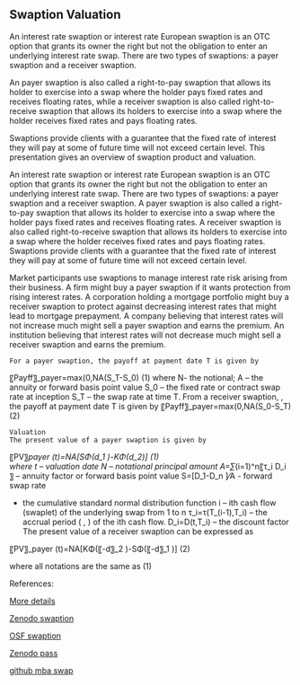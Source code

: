 ## Swaption Valuation
   
An interest rate swaption or interest rate European swaption is an OTC option that grants its owner the right but not the obligation to enter an underlying interest rate swap. There are two types of swaptions: a payer swaption and a receiver swaption.

An payer swaption is also called a right-to-pay swaption that allows its holder to exercise into a swap where the holder pays fixed rates and receives floating rates, while a receiver swaption is also called right-to-receive swaption that allows its holders to exercise into a swap where the holder receives fixed rates and pays floating rates.

Swaptions provide clients with a guarantee that the fixed rate of interest they will pay at some of future time will not exceed certain level. This presentation gives an overview of swaption product and valuation. 

An interest rate swaption or interest rate European swaption is an OTC option that grants its owner the right but not the obligation to enter an underlying interest rate swap. There are two types of swaptions: a payer swaption and a receiver swaption. A payer swaption is also called a right-to-pay swaption that allows its holder to exercise into a swap where the holder pays fixed rates and receives floating rates. A receiver swaption is also called right-to-receive swaption that allows its holders to exercise into a swap where the holder receives fixed rates and pays floating rates. Swaptions provide clients with a guarantee that the fixed rate of interest they will pay at some of future time will not exceed certain level.

Market participants use swaptions to manage interest rate risk arising from their business. A firm might buy a payer swaption if it wants protection from rising interest rates. A corporation holding a mortgage portfolio might buy a receiver swaption to protect against decreasing interest rates that might lead to mortgage prepayment. A company believing that interest rates will not increase much might sell a payer swaption and earns the premium. An institution believing that interest rates will not decrease much might sell a receiver swaption and earns the premium.

	For a payer swaption, the payoff at payment date T is given by
〖Payff〗_payer=max⁡(0,NA(S_T-S_0)		(1)
where 
N- the notional;
A – the annuity or forward basis point value
S_0 – the fixed rate or contract swap rate at inception
S_T – the swap rate at time T.
	From a receiver swaption, , the payoff at payment date T is given by
〖Payff〗_payer=max⁡(0,NA(S_0-S_T)		(2)

	Valuation
	The present value of a payer swaption is given by
 〖PV〗_payer (t)=NA[SΦ(d_1 )-KΦ(d_2)] 			(1)                          
where
	t   –  valuation date
	N  – notational principal amount
A=∑_(i=1)^n〖τ_i D_i 〗 – annuity factor or forward basis point value
S=[D_1-D_n ]⁄A  - forward swap rate
  -  the cumulative standard normal distribution function
	i  –  ith cash flow (swaplet) of the underlying swap from 1 to n
	τ_i=τ(T_(i-1),T_i) – the accrual period ( , ) of the ith cash flow.
	D_i=D(t,T_i)  –  the discount factor
	The present value of a receiver swaption can be expressed as

 〖PV〗_payer (t)=NA[KΦ(〖-d〗_2 )-SΦ(〖-d〗_1 )] 			(2)      
                    
where all notations are the same as (1)



References:

				
[More details](./IrSwaption-37.pdf)
   
[Zenodo swaption](https://zenodo.org/record/5771060/files/Zenodo-IrSwaption.pdf)
   
[OSF swaption](https://osf.io/f7yw9/download)

[Zenodo pass](https://zenodo.org/record/6549222)

[github mba swap](https://github.com/cfrm17/MBASwap)
   
